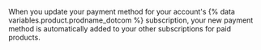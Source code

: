When you update your payment method for your account's {% data variables.product.prodname_dotcom %} subscription, your new payment method is automatically added to your other subscriptions for paid products.
